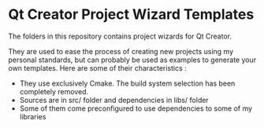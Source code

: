 # Qt Creator Project Wizard Templates

The folders in this repository contains project wizards for Qt Creator. 

They are used to ease the process of creating new projects using my personal standards, but
can probably be used as examples to generate your own templates.
Here are some of their characteristics :
- They use exclusively Cmake. The build system selection has been completely removed.
- Sources are in src/ folder and dependencies in libs/ folder
- Some of them come preconfigured to use dependencies to some of my libraries
